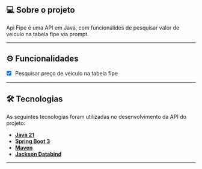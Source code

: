 ## 💻 Sobre o projeto

Api Fipe é uma API em Java, com funcionalides de pesquisar valor de veiculo na tabela fipe via prompt.

---

## ⚙️ Funcionalidades

- [x] Pesquisar preço de veiculo na tabela fipe

---

## 🛠 Tecnologias  

As seguintes tecnologias foram utilizadas no desenvolvimento da API do projeto:

- **[Java 21](https://www.oracle.com/java)**
- **[Spring Boot 3](https://spring.io/projects/spring-boot)**
- **[Maven](https://maven.apache.org)**
- **[Jackson Databind]()**

---